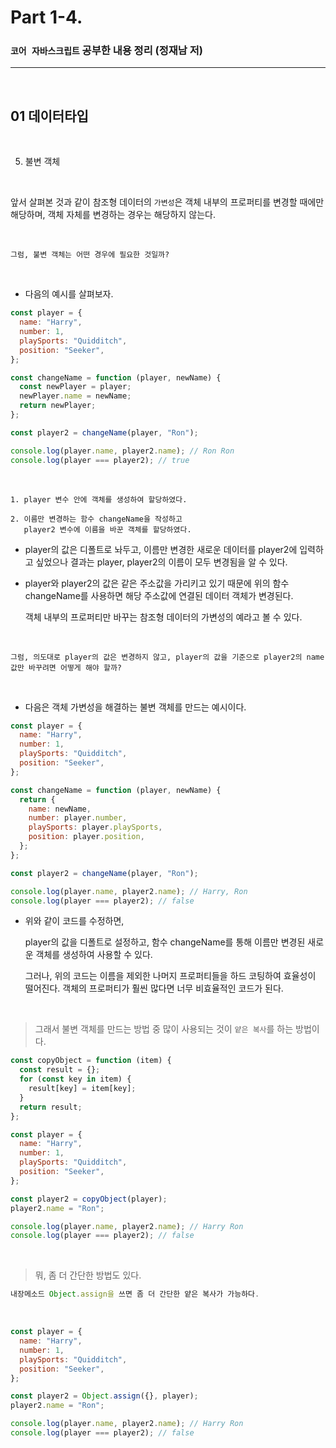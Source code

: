 # Part 1-4.

### `코어 자바스크립트` 공부한 내용 정리 (정재남 저)

---

<br>

## 01 데이터타입

<br>

5. 불변 객체

<br>

앞서 살펴본 것과 같이 참조형 데이터의 `가변성`은 객체 내부의 프로퍼티를 변경할 때에만 해당하며, 객체 자체를 변경하는 경우는 해당하지 않는다.

<br>

    그럼, 불변 객체는 어떤 경우에 필요한 것일까?

<br>

- 다음의 예시를 살펴보자.

```js
const player = {
  name: "Harry",
  number: 1,
  playSports: "Quidditch",
  position: "Seeker",
};

const changeName = function (player, newName) {
  const newPlayer = player;
  newPlayer.name = newName;
  return newPlayer;
};

const player2 = changeName(player, "Ron");

console.log(player.name, player2.name); // Ron Ron
console.log(player === player2); // true
```

<br>

    1. player 변수 안에 객체를 생성하여 할당하였다.

    2. 이름만 변경하는 함수 changeName을 작성하고
       player2 변수에 이름을 바꾼 객체를 할당하였다.

- player의 값은 디폴트로 놔두고, 이름만 변경한 새로운 데이터를 player2에 입력하고 싶었으나
  결과는 player, player2의 이름이 모두 변경됨을 알 수 있다.

- player와 player2의 값은 같은 주소값을 가리키고 있기 때문에
  위의 함수 changeName를 사용하면 해당 주소값에 연결된 데이터 객체가 변경된다.

  객체 내부의 프로퍼티만 바꾸는 참조형 데이터의 가변성의 예라고 볼 수 있다.

<br>

```
그럼, 의도대로 player의 값은 변경하지 않고, player의 값을 기준으로 player2의 name 값만 바꾸려면 어떻게 해야 할까?
```

<br>

- 다음은 객체 가변성을 해결하는 불변 객체를 만드는 예시이다.

```js
const player = {
  name: "Harry",
  number: 1,
  playSports: "Quidditch",
  position: "Seeker",
};

const changeName = function (player, newName) {
  return {
    name: newName,
    number: player.number,
    playSports: player.playSports,
    position: player.position,
  };
};

const player2 = changeName(player, "Ron");

console.log(player.name, player2.name); // Harry, Ron
console.log(player === player2); // false
```

- 위와 같이 코드를 수정하면,

  player의 값을 디폴트로 설정하고, 함수 changeName를 통해 이름만 변경된 새로운 객체를 생성하여 사용할 수 있다.

  그러나, 위의 코드는 이름을 제외한 나머지 프로퍼티들을 하드 코팅하여 효율성이 떨어진다. 객체의 프로퍼티가 훨씬 많다면 너무 비효율적인 코드가 된다.

<br>

> 그래서 불변 객체를 만드는 방법 중 많이 사용되는 것이 `얕은 복사`를 하는 방법이다.

```js
const copyObject = function (item) {
  const result = {};
  for (const key in item) {
    result[key] = item[key];
  }
  return result;
};

const player = {
  name: "Harry",
  number: 1,
  playSports: "Quidditch",
  position: "Seeker",
};

const player2 = copyObject(player);
player2.name = "Ron";

console.log(player.name, player2.name); // Harry Ron
console.log(player === player2); // false
```

<br>

> 뭐, 좀 더 간단한 방법도 있다.

```js
내장메소드 Object.assign을 쓰면 좀 더 간단한 얕은 복사가 가능하다.
```

<br>

```js
const player = {
  name: "Harry",
  number: 1,
  playSports: "Quidditch",
  position: "Seeker",
};

const player2 = Object.assign({}, player);
player2.name = "Ron";

console.log(player.name, player2.name); // Harry Ron
console.log(player === player2); // false
```

